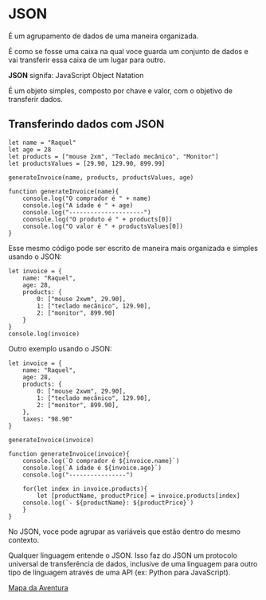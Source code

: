 
# JSON

É um agrupamento de dados de uma maneira organizada. 

É como se fosse uma caixa na qual voce guarda um conjunto de dados e vai transferir essa caixa de um lugar para outro. 

**JSON** signifa: JavaScript Object Natation

É um objeto simples, composto por chave e valor, com o objetivo de transferir dados. 

## Transferindo dados com JSON

    let name = "Raquel"
    let age = 28
    let products = ["mouse 2xm", "Teclado mecânico", "Monitor"]
    let productsValues = [29.90, 129.90, 899.99]

    generateInvoice(name, products, productsValues, age)

    function generateInvoice(name){
        console.log("O comprador é " + name)
        console.log("A idade é " + age)
        console.log("---------------------")
        coonsole.log("O produto é " + products[0])
        console.log("O valor é " + productsValues[0])
    }

Esse mesmo código pode ser escrito de maneira mais organizada e simples usando o JSON: 

    let invoice = {
        name: "Raquel",
        age: 28,
        products: {
            0: ["mouse 2xwm", 29.90],
            1: ["teclado mecânico", 129.90],
            2: ["monitor", 899.90]
        }
    }
    console.log(invoice)

Outro exemplo usando o JSON: 

    let invoice = {
        name: "Raquel",
        age: 28,
        products: {
            0: ["mouse 2xwm", 29.90],
            1: ["teclado mecânico", 129.90],
            2: ["monitor", 899.90],
        },
        taxes: "98.90"
    }

    generateInvoice(invoice)

    function generateInvoice(invoice){
        console.log(`O comprador é ${invoice.name}`)
        console.log(`A idade é ${invoice.age}`)
        console.log("----------------")

        for(let index in invoice.products){
            let [productName, productPrice] = invoice.products[index]
        console.log(`- ${productName}: ${productPrice}`)
        }
    }


No JSON, voce pode agrupar as variáveis que estão dentro do mesmo contexto. 

Qualquer linguagem entende o JSON. Isso faz do JSON um protocolo universal de transferência de dados, inclusive de uma linguagem para outro tipo de linguagem através de uma API (ex: Python para JavaScript).

[Mapa da Aventura](https://helpful-jump-17b.notion.site/Estruturas-de-dados-JSON-8bfc6eeb6b2f4e888d7457402351f953)

